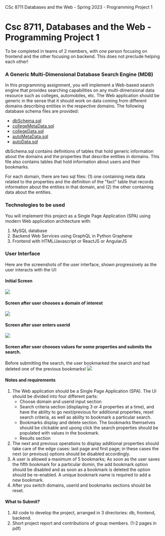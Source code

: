 CSc 8711 Databases and the Web - Spring 2023 - Programming Project 1

Csc 8711, Databases and the Web - Programming Project 1
=======================================================

To be completed in teams of 2 members, with one person focusing on frontend and the other focusing on backend. This does not preclude helping each other!

### A Generic Multi-Dimensional Database Search Engine (MDB)

In this programming assignment, you will implement a Web-based search engine that provides searching capabilities on any multi-dimensional data resource such as colleges, automobiles, etc. The Web application should be generic in the sense that it should work on data coming from different domains describing entities in the respective domains. The following database schema files are provided:

*   [dbSchema.sql](https://tinman.cs.gsu.edu/~raj/8711/sp23/p1/files/dbSchema.sql.txt)
*   [collegeMetaData.sql](https://tinman.cs.gsu.edu/~raj/8711/sp23/p1/files/collegeMetaData.sql.txt)
*   [collegeData.sql](https://tinman.cs.gsu.edu/~raj/8711/sp23/p1/files/collegeData.sql.txt)
*   [autoMetaData.sql](https://tinman.cs.gsu.edu/~raj/8711/sp23/p1/files/autoMetaData.sql.txt)
*   [autoData.sql](https://tinman.cs.gsu.edu/~raj/8711/sp23/p1/files/autoData.sql.txt)

dbSchema.sql contains definitions of tables that hold generic information about the domains and the properties that describe entities in domains. This file also contains tables that hold information about users and their bookmarks.

For each domain, there are two sql files: (1) one containing meta data related to the properties and the definition of the "fact" table that records information about the entities in that domain, and (2) the other containing data about the entities.

### Technologies to be used

You will implement this project as a Single Page Application (SPA) using modern Web application architecture with:

1.  MySQL database
2.  Backend Web Services using GraphQL in Python Graphene
3.  Frontend with HTML/Javascript or ReactJS or AngularJS

### User Interface

Here are the screenshots of the user interface, shown progressively as the user interacts with the UI:

#### Initial Screen

![](https://tinman.cs.gsu.edu/~raj/8711/sp23/p1/mdb1.png)

#### Screen after user chooses a domain of interest

![](https://tinman.cs.gsu.edu/~raj/8711/sp23/p1/mdb2.png)

#### Screen after user enters userid

![](https://tinman.cs.gsu.edu/~raj/8711/sp23/p1/mdb3.png)

#### Screen after user chooses values for some properties and submits the search.

Before submitting the search, the user bookmarked the search and had deleted one of the previous bookmarks! ![](https://tinman.cs.gsu.edu/~raj/8711/sp23/p1/mdb8.png)

#### Notes and requirements

1.  The Web application should be a Single Page Application (SPA). The UI should be divided into four different parts:
    *   Choose domain and userid input section
    *   Search criteria section (displaying 3 or 4 properties at a time), and have the ability to go next/previous for additional properties, reset search criteria, as well as ability to bookmark a particular search.
    *   Bookmarks display and delete section. The bookmarks themselves should be clickable and upong click the search properties should be populated with values in the bookmark.
    *   Results section
2.  The next and previous operations to display additional properties should take care of the edge cases: last page and first page; in these cases the next (or previous) options should be disabled accordingly.
3.  A user is allowed a maximum of 5 bookmarks; As soon as the user saves the fifth bookmark for a particular domin, the add bookmark option should be disabled and as soon as a bookmark is deleted the option should be re-enabled. A unique bookmark name is required to add a new bookmark.
4.  After you switch domains, userid and bookmarks sections should be reset.

#### What to Submit?

1.  All code to develop the project, arranged in 3 directories: db, frontend, backend.
2.  Short project report and contributions of group members. (1-2 pages in pdf)